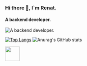 
### Hi there 👋, I`m Renat.
#### A backend developer.
![A backend developer.](https://sun9-39.userapi.com/impg/yO55SDDgWMIgtKWU1xSDYxSR9IRxPdWS7pZE-g/XGNch8vUNX8.jpg?size=681x176&quality=96&sign=ad5522bea12bac05032c350720382095&type=album)

[![Top Langs](https://github-readme-stats.vercel.app/api/top-langs/?username=rollergod)](https://github.com/anuraghazra/github-readme-stats)
![Anurag's GitHub stats](https://github-readme-stats.vercel.app/api?username=rollergod&show_icons=true&theme=dracula )

<img align="left" width="47" src=""/>
